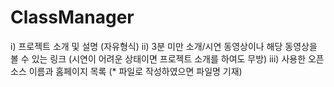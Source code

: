# ClassManager

   i) 프로젝트 소개 및 설명 (자유형식)
   ii) 3분 미만 소개/시연 동영상이나 해당 동영상을 볼 수 있는 링크 (시연이 어려운 상태이면 프로젝트 소개를 하여도 무방)
   iii) 사용한 오픈소스 이름과 홈페이지 목록 (* 파일로 작성하였으면 파일명 기재)
